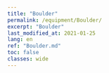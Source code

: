 ```yaml
---
title: "Boulder"
permalink: /equipment/Boulder/
excerpt: "Boulder"
last_modified_at: 2021-01-25
lang: en
ref: "Boulder.md"
toc: false
classes: wide
---
```


